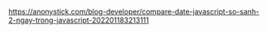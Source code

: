 https://anonystick.com/blog-developer/compare-date-javascript-so-sanh-2-ngay-trong-javascript-202201183213111